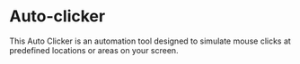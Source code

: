 # Auto-clicker
This Auto Clicker is an automation tool designed to simulate mouse clicks at predefined locations or areas on your screen.

